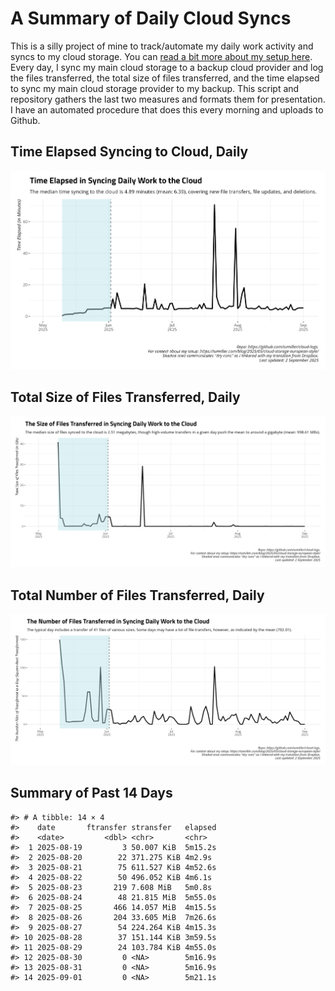 # A Summary of Daily Cloud Syncs

This is a silly project of mine to track/automate my daily work activity
and syncs to my cloud storage. You can [read a bit more about my setup
here](https://svmiller.com/blog/2025/05/cloud-storage-european-style/).
Every day, I sync my main cloud storage to a backup cloud provider and
log the files transferred, the total size of files transferred, and the
time elapsed to sync my main cloud storage provider to my backup. This
script and repository gathers the last two measures and formats them for
presentation. I have an automated procedure that does this every morning
and uploads to Github.

## Time Elapsed Syncing to Cloud, Daily

![](time-elapsed.png)

## Total Size of Files Transferred, Daily

![](size-transferred.png)

## Total Number of Files Transferred, Daily

![](files-transferred.png)

## Summary of Past 14 Days

    #> # A tibble: 14 × 4
    #>    date       ftransfer stransfer   elapsed
    #>    <date>         <dbl> <chr>       <chr>  
    #>  1 2025-08-19         3 50.007 KiB  5m15.2s
    #>  2 2025-08-20        22 371.275 KiB 4m2.9s 
    #>  3 2025-08-21        75 611.527 KiB 4m52.6s
    #>  4 2025-08-22        50 496.052 KiB 4m6.1s 
    #>  5 2025-08-23       219 7.608 MiB   5m0.8s 
    #>  6 2025-08-24        48 21.815 MiB  5m55.0s
    #>  7 2025-08-25       466 14.057 MiB  4m15.5s
    #>  8 2025-08-26       204 33.605 MiB  7m26.6s
    #>  9 2025-08-27        54 224.264 KiB 4m15.3s
    #> 10 2025-08-28        37 151.144 KiB 3m59.5s
    #> 11 2025-08-29        24 103.784 KiB 4m55.0s
    #> 12 2025-08-30         0 <NA>        5m16.9s
    #> 13 2025-08-31         0 <NA>        5m16.9s
    #> 14 2025-09-01         0 <NA>        5m21.1s
